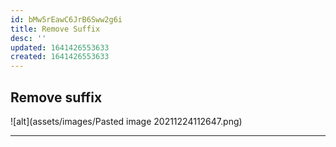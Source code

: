 ```yaml
---
id: bMw5rEawC6JrB6Sww2g6i
title: Remove Suffix
desc: ''
updated: 1641426553633
created: 1641426553633
---
```


## Remove suffix

![alt](assets/images/Pasted image 20211224112647.png)

---
